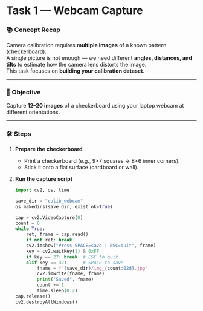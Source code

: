 # Task 1 — Webcam Capture

### 📚 Concept Recap
Camera calibration requires **multiple images** of a known pattern (checkerboard).  
A single picture is not enough — we need different **angles, distances, and tilts** to estimate how the camera lens distorts the image.  
This task focuses on **building your calibration dataset**.

---

### 🎯 Objective
Capture **12–20 images** of a checkerboard using your laptop webcam at different orientations.

---

### 🛠️ Steps
1. **Prepare the checkerboard**
   - Print a checkerboard (e.g., 9×7 squares → 8×6 inner corners).
   - Stick it onto a flat surface (cardboard or wall).

2. **Run the capture script**
   ```python
   import cv2, os, time

   save_dir = "calib_webcam"
   os.makedirs(save_dir, exist_ok=True)

   cap = cv2.VideoCapture(0)
   count = 0
   while True:
       ret, frame = cap.read()
       if not ret: break
       cv2.imshow("Press SPACE=save | ESC=quit", frame)
       key = cv2.waitKey(1) & 0xFF
       if key == 27: break  # ESC to quit
       elif key == 32:      # SPACE to save
           fname = f"{save_dir}/img_{count:02d}.jpg"
           cv2.imwrite(fname, frame)
           print("Saved", fname)
           count += 1
           time.sleep(0.2)
   cap.release()
   cv2.destroyAllWindows()
```

